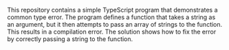 This repository contains a simple TypeScript program that demonstrates a common type error. The program defines a function that takes a string as an argument, but it then attempts to pass an array of strings to the function. This results in a compilation error. The solution shows how to fix the error by correctly passing a string to the function.